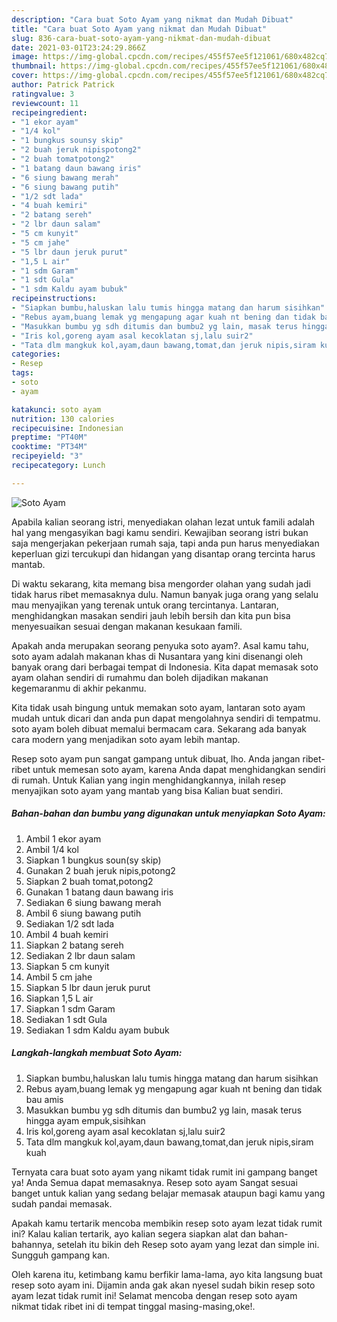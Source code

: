 ```yaml
---
description: "Cara buat Soto Ayam yang nikmat dan Mudah Dibuat"
title: "Cara buat Soto Ayam yang nikmat dan Mudah Dibuat"
slug: 836-cara-buat-soto-ayam-yang-nikmat-dan-mudah-dibuat
date: 2021-03-01T23:24:29.866Z
image: https://img-global.cpcdn.com/recipes/455f57ee5f121061/680x482cq70/soto-ayam-foto-resep-utama.jpg
thumbnail: https://img-global.cpcdn.com/recipes/455f57ee5f121061/680x482cq70/soto-ayam-foto-resep-utama.jpg
cover: https://img-global.cpcdn.com/recipes/455f57ee5f121061/680x482cq70/soto-ayam-foto-resep-utama.jpg
author: Patrick Patrick
ratingvalue: 3
reviewcount: 11
recipeingredient:
- "1 ekor ayam"
- "1/4 kol"
- "1 bungkus sounsy skip"
- "2 buah jeruk nipispotong2"
- "2 buah tomatpotong2"
- "1 batang daun bawang iris"
- "6 siung bawang merah"
- "6 siung bawang putih"
- "1/2 sdt lada"
- "4 buah kemiri"
- "2 batang sereh"
- "2 lbr daun salam"
- "5 cm kunyit"
- "5 cm jahe"
- "5 lbr daun jeruk purut"
- "1,5 L air"
- "1 sdm Garam"
- "1 sdt Gula"
- "1 sdm Kaldu ayam bubuk"
recipeinstructions:
- "Siapkan bumbu,haluskan lalu tumis hingga matang dan harum sisihkan"
- "Rebus ayam,buang lemak yg mengapung agar kuah nt bening dan tidak bau amis"
- "Masukkan bumbu yg sdh ditumis dan bumbu2 yg lain, masak terus hingga ayam empuk,sisihkan"
- "Iris kol,goreng ayam asal kecoklatan sj,lalu suir2"
- "Tata dlm mangkuk kol,ayam,daun bawang,tomat,dan jeruk nipis,siram kuah"
categories:
- Resep
tags:
- soto
- ayam

katakunci: soto ayam 
nutrition: 130 calories
recipecuisine: Indonesian
preptime: "PT40M"
cooktime: "PT34M"
recipeyield: "3"
recipecategory: Lunch

---
```



![Soto Ayam](https://img-global.cpcdn.com/recipes/455f57ee5f121061/680x482cq70/soto-ayam-foto-resep-utama.jpg)

Apabila kalian seorang istri, menyediakan olahan lezat untuk famili adalah hal yang mengasyikan bagi kamu sendiri. Kewajiban seorang istri bukan saja mengerjakan pekerjaan rumah saja, tapi anda pun harus menyediakan keperluan gizi tercukupi dan hidangan yang disantap orang tercinta harus mantab.

Di waktu  sekarang, kita memang bisa mengorder olahan yang sudah jadi tidak harus ribet memasaknya dulu. Namun banyak juga orang yang selalu mau menyajikan yang terenak untuk orang tercintanya. Lantaran, menghidangkan masakan sendiri jauh lebih bersih dan kita pun bisa menyesuaikan sesuai dengan makanan kesukaan famili. 



Apakah anda merupakan seorang penyuka soto ayam?. Asal kamu tahu, soto ayam adalah makanan khas di Nusantara yang kini disenangi oleh banyak orang dari berbagai tempat di Indonesia. Kita dapat memasak soto ayam olahan sendiri di rumahmu dan boleh dijadikan makanan kegemaranmu di akhir pekanmu.

Kita tidak usah bingung untuk memakan soto ayam, lantaran soto ayam mudah untuk dicari dan anda pun dapat mengolahnya sendiri di tempatmu. soto ayam boleh dibuat memalui bermacam cara. Sekarang ada banyak cara modern yang menjadikan soto ayam lebih mantap.

Resep soto ayam pun sangat gampang untuk dibuat, lho. Anda jangan ribet-ribet untuk memesan soto ayam, karena Anda dapat menghidangkan sendiri di rumah. Untuk Kalian yang ingin menghidangkannya, inilah resep menyajikan soto ayam yang mantab yang bisa Kalian buat sendiri.

<!--inarticleads1-->

##### Bahan-bahan dan bumbu yang digunakan untuk menyiapkan Soto Ayam:

1. Ambil 1 ekor ayam
1. Ambil 1/4 kol
1. Siapkan 1 bungkus soun(sy skip)
1. Gunakan 2 buah jeruk nipis,potong2
1. Siapkan 2 buah tomat,potong2
1. Gunakan 1 batang daun bawang iris
1. Sediakan 6 siung bawang merah
1. Ambil 6 siung bawang putih
1. Sediakan 1/2 sdt lada
1. Ambil 4 buah kemiri
1. Siapkan 2 batang sereh
1. Sediakan 2 lbr daun salam
1. Siapkan 5 cm kunyit
1. Ambil 5 cm jahe
1. Siapkan 5 lbr daun jeruk purut
1. Siapkan 1,5 L air
1. Siapkan 1 sdm Garam
1. Sediakan 1 sdt Gula
1. Sediakan 1 sdm Kaldu ayam bubuk




<!--inarticleads2-->

##### Langkah-langkah membuat Soto Ayam:

1. Siapkan bumbu,haluskan lalu tumis hingga matang dan harum sisihkan
1. Rebus ayam,buang lemak yg mengapung agar kuah nt bening dan tidak bau amis
1. Masukkan bumbu yg sdh ditumis dan bumbu2 yg lain, masak terus hingga ayam empuk,sisihkan
1. Iris kol,goreng ayam asal kecoklatan sj,lalu suir2
1. Tata dlm mangkuk kol,ayam,daun bawang,tomat,dan jeruk nipis,siram kuah




Ternyata cara buat soto ayam yang nikamt tidak rumit ini gampang banget ya! Anda Semua dapat memasaknya. Resep soto ayam Sangat sesuai banget untuk kalian yang sedang belajar memasak ataupun bagi kamu yang sudah pandai memasak.

Apakah kamu tertarik mencoba membikin resep soto ayam lezat tidak rumit ini? Kalau kalian tertarik, ayo kalian segera siapkan alat dan bahan-bahannya, setelah itu bikin deh Resep soto ayam yang lezat dan simple ini. Sungguh gampang kan. 

Oleh karena itu, ketimbang kamu berfikir lama-lama, ayo kita langsung buat resep soto ayam ini. Dijamin anda gak akan nyesel sudah bikin resep soto ayam lezat tidak rumit ini! Selamat mencoba dengan resep soto ayam nikmat tidak ribet ini di tempat tinggal masing-masing,oke!.

